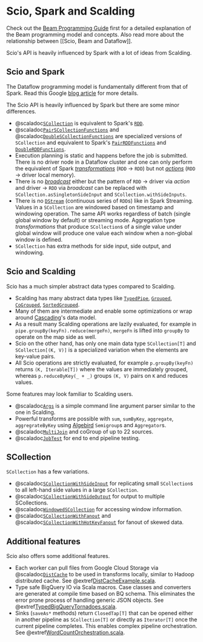 # Scio, Spark and Scalding

Check out the [Beam Programming Guide](https://beam.apache.org/documentation/programming-guide/) first for a detailed explanation of the Beam programming model and concepts. Also read more about the relationship between [[Scio, Beam and Dataflow]].

Scio's API is heavily influenced by Spark with a lot of ideas from Scalding.

## Scio and Spark

The Dataflow programming model is fundamentally different from that of Spark. Read this Google [blog article](https://cloud.google.com/dataflow/blog/dataflow-beam-and-spark-comparison) for more details.

The Scio API is heavily influenced by Spark but there are some minor differences.

- @scaladoc[`SCollection`](com.spotify.scio.values.SCollection) is equivalent to Spark's [`RDD`](https://spark.apache.org/docs/latest/api/scala/index.html#org.apache.spark.rdd.RDD).
- @scaladoc[`PairSCollectionFunctions`](com.spotify.scio.values.PairSCollectionFunctions) and @scaladoc[`DoubleSCollectionFunctions`](com.spotify.scio.values.DoubleSCollectionFunctions) are specialized versions of `SCollection` and equivalent to Spark's [`PairRDDFunctions`](https://spark.apache.org/docs/latest/api/scala/index.html#org.apache.spark.rdd.PairRDDFunctions) and [`DoubleRDDFunctions`](https://spark.apache.org/docs/latest/api/scala/index.html#org.apache.spark.rdd.DoubleRDDFunctions).
- Execution planning is static and happens before the job is submitted. There is no driver node in a Dataflow cluster and one can only perform the equivalent of Spark [_transformations_](http://spark.apache.org/docs/latest/programming-guide.html#transformations) (`RDD` &rarr; `RDD`) but not [_actions_](http://spark.apache.org/docs/latest/programming-guide.html#actions) (`RDD` &rarr; driver local memory).
- There is no [_broadcast_](http://spark.apache.org/docs/latest/programming-guide.html#broadcast-variables) either but the pattern of `RDD` &rarr; driver via _action_ and driver &rarr; `RDD` via _broadcast_ can be replaced with `SCollection.asSingletonSideInput` and `SCollection.withSideInputs`.
- There is no [`DStream`](https://spark.apache.org/docs/latest/streaming-programming-guide.html#discretized-streams-dstreams) (continuous series of `RDD`s) like in Spark Streaming. Values in a `SCollection` are windowed based on timestamp and windowing operation. The same API works regardless of batch (single global window by default) or streaming mode. Aggregation type _transformations_ that produce `SCollection`s of a single value under global window will produce one value each window when a non-global window is defined.
- `SCollection` has extra methods for side input, side output, and windowing.

## Scio and Scalding

Scio has a much simpler abstract data types compared to Scalding.

- Scalding has many abstract data types like [`TypedPipe`](https://twitter.github.io/scalding/api/#com.twitter.scalding.typed.TypedPipe), [`Grouped`](https://twitter.github.io/scalding/api/index.html#com.twitter.scalding.typed.Grouped), [`CoGrouped`](https://twitter.github.io/scalding/api/index.html#com.twitter.scalding.typed.CoGrouped), [`SortedGrouped`](https://twitter.github.io/scalding/api/index.html#com.twitter.scalding.typed.SortedGrouped).
- Many of them are intermediate and enable some optimizations or wrap around [Cascading](http://www.cascading.org/)'s data model.
- As a result many Scalding operations are lazily evaluated, for example in `pipe.groupBy(keyFn).reduce(mergeFn)`, `mergeFn` is lifted into `groupBy` to operate on the map side as well.
- Scio on the other hand, has only one main data type `SCollection[T]` and `SCollection[(K, V)]` is a specialized variation when the elements are key-value pairs.
- All Scio operations are strictly evaluated, for example `p.groupBy(keyFn)` returns `(K, Iterable[T])` where the values are immediately grouped, whereas `p.reduceByKey(_ + _)` groups `(K, V)` pairs on `K` and reduces values.

Some features may look familiar to Scalding users.

- @scaladoc[`Args`](com.spotify.scio.Args) is a simple command line argument parser similar to the one in Scalding.
- Powerful transforms are possible with `sum`, `sumByKey`, `aggregate`, `aggregrateByKey` using [Algebird](https://github.com/twitter/algebird) `Semigroup`s and `Aggregator`s.
- @scaladoc[`MultiJoin`](com.spotify.scio.util.MultiJoin$) and coGroup of up to 22 sources.
- @scaladoc[`JobTest`](com.spotify.scio.testing.JobTest$) for end to end pipeline testing.

## SCollection

`SCollection` has a few variations.

- @scaladoc[`SCollectionWithSideInput`](com.spotify.scio.values.SCollectionWithSideInput) for replicating small `SCollection`s to all left-hand side values in a large `SCollection`.
- @scaladoc[`SCollectionWithSideOutput`](com.spotify.scio.values.SCollectionWithSideOutput) for output to multiple SCollections.
- @scaladoc[`WindowedSCollection`](com.spotify.scio.values.WindowedSCollection) for accessing window information.
- @scaladoc[`SCollectionWithFanout`](com.spotify.scio.values.SCollectionWithFanout) and @scaladoc[`SCollectionWithHotKeyFanout`](com.spotify.scio.values.SCollectionWithHotKeyFanout) for fanout of skewed data.

## Additional features

Scio also offers some additional features.

- Each worker can pull files from Google Cloud Storage via @scaladoc[`DistCache`](com.spotify.scio.values.DistCache) to be used in transforms locally, similar to Hadoop distributed cache. See @extref[DistCacheExample.scala](example:DistCacheExample).
- Type safe BigQuery IO via Scala macros. Case classes and converters are generated at compile time based on BQ schema. This eliminates the error prone process of handling generic JSON objects. See @extref[TypedBigQueryTornadoes.scala](example:TypedBigQueryTornadoes).
- Sinks (`saveAs*` methods) return `ClosedTap[T]` that can be opened either in another pipeline as `SCollection[T]` or directly as `Iterator[T]` once the current pipeline completes. This enables complex pipeline orchestration. See @extref[WordCountOrchestration.scala](example:WordCountOrchestration).
